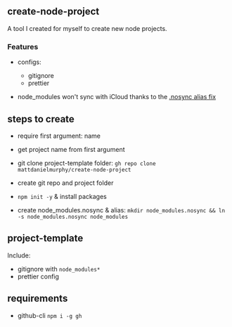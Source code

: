 ## create-node-project

A tool I created for myself to create new node projects.

### Features

- configs:

  - gitignore
  - prettier

- node_modules won't sync with iCloud thanks to the [.nosync alias fix](https://davidsword.ca/prevent-icloud-syncing-node_modules-folder/)

## steps to create

- require first argument: name
- get project name from first argument
- git clone project-template folder: `gh repo clone mattdanielmurphy/create-node-project`
- create git repo and project folder

- `npm init -y` & install packages
- create node_modules.nosync & alias: `mkdir node_modules.nosync && ln -s node_modules.nosync node_modules`

## project-template

Include:

- gitignore with `node_modules*`
- prettier config

## requirements

- github-cli `npm i -g gh`
